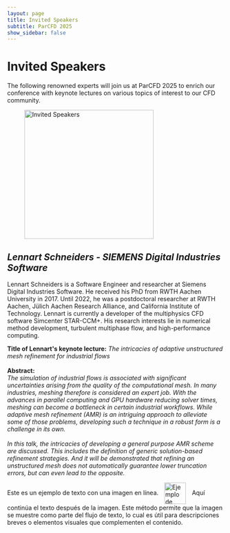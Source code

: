 ```yaml
---
layout: page
title: Invited Speakers
subtitle: ParCFD 2025
show_sidebar: false
---
```


# Invited Speakers

The following renowned experts will join us at ParCFD 2025 to enrich our conference with keynote lectures on various topics of interest to our CFD community.

<div class="block image align right">
    <figure class="figure right medium"><img loading="lazy" src="/ParCFD2025.github.io/img/2025_mexico.jpg" alt="Invited Speakers" style="width: 300px; height: auto;"/></figure>
</div>
<h2 id="-lennart-schneiders---siemens-digital-industries-software-" tabindex="0">
    <strong>
        <em>Lennart Schneiders - SIEMENS Digital Industries Software</em>
        </strong>
</h2>
<p>
    Lennart Schneiders is a Software Engineer and researcher at Siemens Digital Industries Software. He received his PhD from RWTH Aachen University in 2017. Until 2022, he was a postdoctoral researcher at RWTH Aachen, Jülich Aachen Research Alliance, and California Institute of Technology. Lennart is currently a developer of the multiphysics CFD software Simcenter STAR-CCM+. His research interests lie in numerical method development, turbulent multiphase flow, and high-performance computing.
</p>
<p>
    <strong>Title of Lennart&#x27;s keynote lecture:</strong>
    <em>The intricacies of adaptive unstructured mesh refinement for industrial flows</em>
    <br/><br/>
    <strong>Abstract:</strong>
    <br/>
    <em>
        The simulation of industrial flows is associated with significant uncertainties arising from the quality of the computational mesh. In many industries, meshing therefore is considered an expert job. With the advances in parallel computing and GPU hardware reducing solver times, meshing can become a bottleneck in certain industrial workflows. While adaptive mesh refinement (AMR) is an intriguing approach to alleviate some of those problems, developing such a technique in a robust form is a challenge in its own.<br/><br/>In this talk, the intricacies of developing a general purpose AMR scheme are discussed. This includes the definition of generic solution-based refinement strategies. And it will be demonstrated that refining an unstructured mesh does not automatically guarantee lower truncation errors, but can even lead to the opposite.
    </em>
</p>
<div class="block separator"></div>

<p>
        Este es un ejemplo de texto con una imagen en línea. 
        <img 
            src="https://fakeimg.pl/600x400?font=lobster" 
            alt="Ejemplo de Imagen" 
            style="vertical-align: middle; margin: 0 10px; width: 50px; height: auto;">
        Aquí continúa el texto después de la imagen. Este método permite que la imagen se muestre como parte del flujo de texto, lo cual es útil para descripciones breves o elementos visuales que complementen el contenido.
</p>